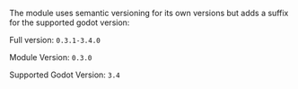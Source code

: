 The module uses semantic versioning for its own versions but adds a suffix for the supported godot version:

Full version: `0.3.1-3.4.0`

Module Version: `0.3.0`

Supported Godot Version: `3.4`
